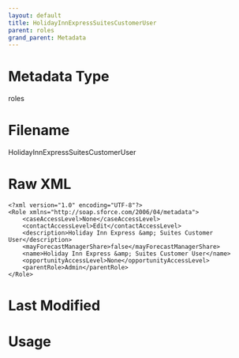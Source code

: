 ```yaml
---
layout: default
title: HolidayInnExpressSuitesCustomerUser
parent: roles
grand_parent: Metadata
---
```

# Metadata Type
roles


# Filename 
HolidayInnExpressSuitesCustomerUser


# Raw XML
```
<?xml version="1.0" encoding="UTF-8"?>
<Role xmlns="http://soap.sforce.com/2006/04/metadata">
    <caseAccessLevel>None</caseAccessLevel>
    <contactAccessLevel>Edit</contactAccessLevel>
    <description>Holiday Inn Express &amp; Suites Customer User</description>
    <mayForecastManagerShare>false</mayForecastManagerShare>
    <name>Holiday Inn Express &amp; Suites Customer User</name>
    <opportunityAccessLevel>None</opportunityAccessLevel>
    <parentRole>Admin</parentRole>
</Role>
```


# Last Modified


# Usage
